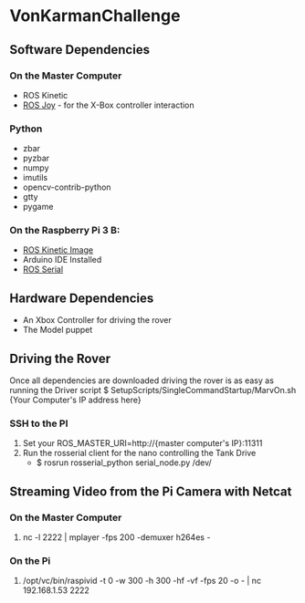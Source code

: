 # VonKarmanChallenge

## Software Dependencies
### On the Master Computer
- ROS Kinetic
- [ROS Joy](http://wiki.ros.org/joy/Tutorials/ConfiguringALinuxJoystick) - for the X-Box controller interaction

### Python
- zbar
- pyzbar
- numpy
- imutils
- opencv-contrib-python
- gtty
- pygame

### On the Raspberry Pi 3 B:
- [ROS Kinetic Image](https://downloads.ubiquityrobotics.com/pi.html)
- Arduino IDE Installed
- [ROS Serial](http://wiki.ros.org/rosserial_arduino/Tutorials/Arduino%20IDE%20Setup)

## Hardware Dependencies
- An Xbox Controller for driving the rover
- The Model puppet 

## Driving the Rover
Once all dependencies are downloaded driving the rover is as easy as running the Driver script
$ SetupScripts/SingleCommandStartup/MarvOn.sh {Your Computer's IP address here}

### SSH to the PI
1. Set your ROS_MASTER_URI=http://{master computer's IP}:11311
2. Run the rosserial client for the nano controlling the Tank Drive
    - $ rosrun rosserial_python serial_node.py /dev/


## Streaming Video from the Pi Camera with Netcat
### On the Master Computer 
1. nc -l 2222 | mplayer -fps 200 -demuxer h264es -

### On the Pi
1. /opt/vc/bin/raspivid -t 0 -w 300 -h 300 -hf -vf -fps 20 -o - | nc 192.168.1.53 2222
